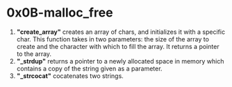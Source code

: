 # 0x0B-malloc_free
1. **"create_array"** creates an array of chars, and initializes it with a specific char. This function takes in two parameters: the size of the array to create and the character with which to fill the array. It returns a pointer to the array.
2. **"_strdup"** returns a pointer to a newly allocated space in memory which contains a copy of the string given as a parameter.
3. **"_strcocat"** cocatenates two strings.

